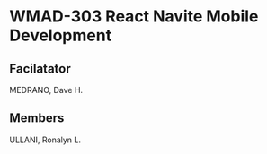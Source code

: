 # WMAD-303 React Navite Mobile Development

## Facilatator 
MEDRANO, Dave H.

## Members
ULLANI, Ronalyn L.